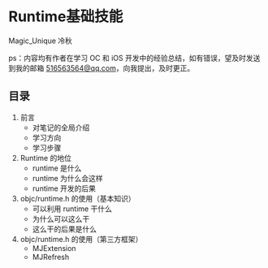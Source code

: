 # Runtime基础技能
Magic_Unique 冷秋

ps：内容均有作者在学习 OC 和 iOS 开发中的经验总结，如有错误，望及时发送到我的邮箱 516563564@qq.com，向我提出，及时更正。

## 目录

1. 前言
	* 对笔记的全局介绍
	* 学习方向
	* 学习步骤
2. Runtime 的地位
	* runtime 是什么
	* runtime 为什么会这样
	* runtime 开发的后果
3. objc/runtime.h 的使用（基本知识）
	* 可以利用 runtime 干什么
	* 为什么可以这么干
	* 这么干的后果是什么
4. objc/runtime.h 的使用（第三方框架）
	* MJExtension
	* MJRefresh